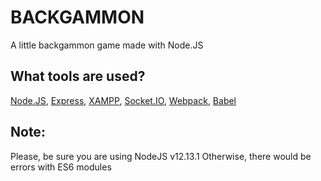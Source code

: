 # BACKGAMMON
A little backgammon game made with Node.JS
## What tools are used?
[Node.JS](https://nodejs.org/en/), [Express](https://expressjs.com/), [XAMPP](https://www.apachefriends.org/index.html), [Socket.IO](https://socket.io/), [Webpack](https://webpack.js.org/), [Babel](https://babeljs.io/)
## Note:
Please, be sure you are using NodeJS v12.13.1
Otherwise, there would be errors with ES6 modules
